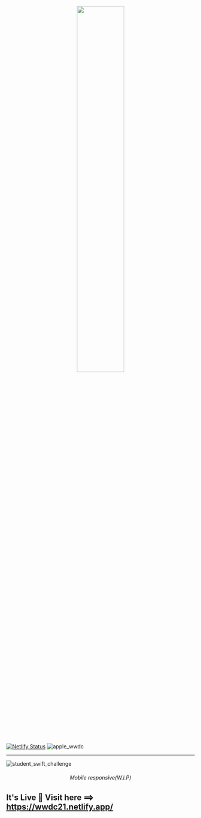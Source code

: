 <p align="center">
<img src="https://user-images.githubusercontent.com/37651620/113247349-96797480-92da-11eb-90bf-1bda9e6a6ed6.png" width="50%"/>
</p>

[![Netlify Status](https://api.netlify.com/api/v1/badges/ebfd02be-24f2-48b9-9ce4-74c96154964b/deploy-status)](https://app.netlify.com/sites/wwdc21/deploys)
![apple_wwdc](https://user-images.githubusercontent.com/37651620/113151553-eada1100-9254-11eb-9688-3184fa3a2360.png)

---

![student_swift_challenge](https://user-images.githubusercontent.com/37651620/113247301-6fbb3e00-92da-11eb-821d-777bcaf5ec11.png)

<h6 align="center">
 Mobile responsive(W.I.P)
</h6>

## It's Live 🎉 Visit here ==> https://wwdc21.netlify.app/
